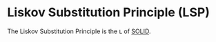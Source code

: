 # Liskov Substitution Principle (LSP)

The Liskov Substitution Principle is the `L` of [SOLID](../README.md).
